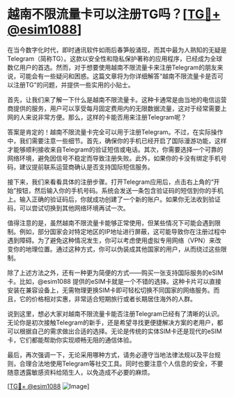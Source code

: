 # 越南不限流量卡可以注册TG吗？[[TG💪+ @esim1088](https://t.me/s/esim1088)]

在当今数字化时代，即时通讯软件如雨后春笋般涌现，而其中最为人熟知的无疑是Telegram（简称TG）。这款以安全性和隐私保护著称的应用程序，已经成为全球数亿用户的首选。然而，对于想要使用越南不限流量卡来注册Telegram的朋友来说，可能会有一些疑问和困惑。这篇文章将为你详细解答“越南不限流量卡是否可以注册TG”的问题，并提供一些实用的小贴士。

首先，让我们来了解一下什么是越南不限流量卡。这种卡通常是由当地的电信运营商提供的服务，用户可以享受每月固定费用内的无限数据流量，这对于经常需要上网的人来说非常方便。那么，这样的卡能否用来注册Telegram呢？

答案是肯定的！越南不限流量卡完全可以用于注册Telegram。不过，在实际操作中，我们需要注意一些细节。首先，确保你的手机已经开启了国际漫游功能，这样才能够顺利接收来自Telegram的验证短信或电话。其次，你需要选择一个可靠的网络环境，避免因信号不稳定而导致注册失败。此外，如果你的卡没有绑定手机号码，建议提前联系运营商确认是否支持国际短信服务。

接下来，我们来看看具体的注册步骤。打开Telegram应用后，点击右上角的“开始”按钮，然后输入你的手机号码。系统会发送一条包含验证码的短信到你的手机上。输入正确的验证码后，你就成功创建了一个新的账户。如果你无法收到验证码，可以尝试切换到其他网络环境再试一次。

值得注意的是，虽然越南不限流量卡能够正常使用，但某些情况下可能会遇到限制。例如，部分国家会对特定地区的IP地址进行屏蔽，这可能导致你在注册过程中遇到障碍。为了避免这种情况发生，你可以考虑使用虚拟专用网络（VPN）来改变你的地理位置。通过这种方式，你可以伪装成其他国家的用户，从而绕过这些限制。

除了上述方法之外，还有一种更为简便的方式——购买一张支持国际服务的eSIM卡。比如，@esim1088 提供的eSIM卡就是一个不错的选择。这种卡片可以直接安装在兼容设备上，无需物理更换SIM卡即可轻松切换不同国家的网络服务。而且，它的价格相对实惠，非常适合短期旅行或者长期居住海外的人群。

说到这里，想必大家对越南不限流量卡能否注册Telegram已经有了清晰的认识。无论你是初次接触Telegram的新手，还是希望寻找更便捷解决方案的老用户，都可以根据自己的需求做出合适的选择。无论是传统的实体SIM卡还是现代的eSIM卡，它们都能帮助你实现顺畅无阻的通信体验。

最后，再次强调一下，无论采用哪种方式，请务必遵守当地法律法规以及平台规则，合理合法地使用Telegram等社交工具。同时也要注意个人信息的安全，不要随意透露敏感资料给陌生人，以免造成不必要的麻烦。

[[TG💪+ @esim1088](https://t.me/s/esim1088) ![Image](https://i.postimg.cc/4NQfJmqS/Snipaste-2025-05-13-00-14-12.png)]